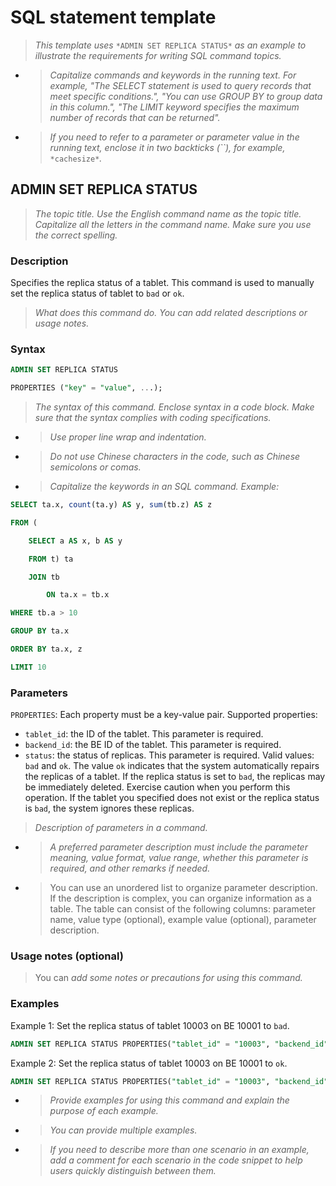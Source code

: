 # SQL statement template

> *This template uses* `*ADMIN SET REPLICA STATUS*` *as an example to illustrate the requirements for writing SQL command topics.*

- > *Capitalize commands and keywords in the running text. For example, "The SELECT statement is used to query records that meet specific conditions.", "You can use GROUP BY to group data in this column.", "The LIMIT keyword specifies the maximum number of records that can be returned".*

- > *If you need to refer to a parameter or parameter value in the running text, enclose it in two backticks (``), for example,* `*cachesize*`*.*

## ADMIN SET REPLICA STATUS

> *The topic title. Use the English command* *name as the topic title. Capitalize all the letters in the command* *name. Make sure you use the correct spelling.*

### Description

Specifies the replica status of a tablet. This command is used to manually set the replica status of tablet to `bad` or `ok`.

> *What does this command do. You can add related descriptions or usage notes.*

### Syntax

```SQL
ADMIN SET REPLICA STATUS

PROPERTIES ("key" = "value", ...);
```

> *The syntax of this command. Enclose syntax in a code block. Make sure that the syntax complies with coding specifications.*

- > *Use proper line wrap and indentation.*

- > *Do not use Chinese characters in the code, such as Chinese semicolons or comas.*

- > *Capitalize the keywords in an SQL command. Example:*

```SQL
SELECT ta.x, count(ta.y) AS y, sum(tb.z) AS z

FROM (

    SELECT a AS x, b AS y

    FROM t) ta

    JOIN tb

        ON ta.x = tb.x

WHERE tb.a > 10

GROUP BY ta.x

ORDER BY ta.x, z

LIMIT 10
```

### Parameters

`PROPERTIES`: Each property must be a key-value pair. Supported properties:

- `tablet_id`: the ID of the tablet. This parameter is required.
- `backend_id`: the BE ID of the tablet. This parameter is required.
- `status`: the status of replicas. This parameter is required. Valid values: `bad` and `ok`. The value `ok` indicates that the system automatically repairs the replicas of a tablet. If the replica status is set to `bad`, the replicas may be immediately deleted. Exercise caution when you perform this operation. If the tablet you specified does not exist or the replica status is `bad`, the system ignores these replicas.

> *Description of parameters in a command.*

- > *A preferred parameter description must include the parameter meaning, value format, value range, whether this parameter is required, and other remarks if needed.*

- > You can use an unordered list to organize parameter description. If the description is complex, you can organize information as a table. The table can consist of the following columns: parameter name, value type (optional), example value (optional), parameter description.

### Usage notes (optional)

> You can *add some notes or precautions for using this command.*

### Examples

Example 1: Set the replica status of tablet 10003 on BE 10001 to `bad`.

```SQL
ADMIN SET REPLICA STATUS PROPERTIES("tablet_id" = "10003", "backend_id" = "10001", "status" = "bad");
```

Example 2: Set the replica status of tablet 10003 on BE 10001 to `ok`.

```SQL
ADMIN SET REPLICA STATUS PROPERTIES("tablet_id" = "10003", "backend_id" = "10001", "status" = "ok");
```

- > *Provide examples for using this command and explain the purpose of each example.*

- > *You can provide multiple examples.*

- > *If you need to describe more than one scenario in an example, add a comment for each scenario in the code snippet to help* *users quickly distinguish between them.*
